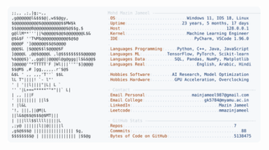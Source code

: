 <picture>
  <source srcset="https://raw.githubusercontent.com/mmazinjameel/mmazinjameel/main/dark_mode.svg?v=1745345628" media="(prefers-color-scheme: dark)">
  <img src="https://raw.githubusercontent.com/mmazinjameel/mmazinjameel/main/light_mode.svg?v=1745345628">
</picture>
